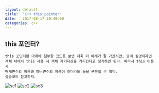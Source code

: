 ```yaml
---
layout: default
title:  "C++ this_pointer"
date:   2017-08-17 20:49:00
categories: c++
---
```


## this 포인터?
~~~
this 포인터란 아래에 첨부할 코드를 보면 더욱 더 이해가 잘 가겠지만, 굳이 설명하자면
객체 내에서 this 사용 시 객체 자기자신을 가리킨다고 생각하면 된다. 따라서 this 이용 시 
매개변수의 이름과 멤버변수의 이름이 같더라도 둘을 구분할 수 있다.
실습코드 참고하자.
~~~
![sc1](http://postfiles8.naver.net/MjAxNzA3MzFfNDkg/MDAxNTAxNDk4MDY1ODgy.iRQ3T7QDxX72rmq1rxjxb3gu-ja8YaXbDi6Zh1XF-2Mg.59pOHo1T_V0fq7bYErvCLHnHV8BdUOxMEboEHfRUeb0g.JPEG.qwq713/1.jpg?type=w2)
![sc2](http://postfiles13.naver.net/MjAxNzA3MzFfMjgz/MDAxNTAxNDk4MDY2MDQ3.ZrW3i0qA2taDE8o2H0Aaj14udlWISkwffgsgSYeD9ccg.PDTw1MDk-zcATso04cDFTjBdQ7Q9BaGBgF74TINCMOkg.JPEG.qwq713/2.jpg?type=w2)
![sc3](http://postfiles3.naver.net/MjAxNzA3MzFfODMg/MDAxNTAxNDk4MDY2MjA4.nZGC9sVYtf9ua-35DSoRTOzo3BEKQLTQDEwHeKbrjgIg.Nqc9g3S90dNIDYOfI_raBye-9VSwzVoUcEeZoxDUC0Ag.JPEG.qwq713/3.jpg?type=w2)
